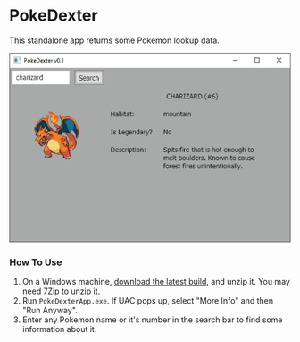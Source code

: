 # PokeDexter

This standalone app returns some Pokemon lookup data.

![](PokeDexter.gif)

### How To Use
1. On a Windows machine, [download the latest build](https://github.com/AntSkilton/PokeDexter/releases/download/release/PokeDexter_Release_0.1.7z), and unzip it. You may need 7Zip to unzip it.
2. Run `PokeDexterApp.exe`. If UAC pops up, select "More Info" and then "Run Anyway".
3. Enter any Pokemon name or it's number in the search bar to find some information about it.